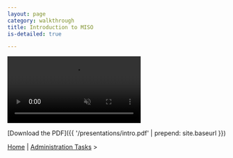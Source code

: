 ```yaml
---
layout: page
category: walkthrough
title: Introduction to MISO
is-detailed: true

---
```



<video muted autoplay controls>
    <source src="presentations/miso_intro.mp4" type="video/mp4">
</video>

[Download the PDF]({{ '/presentations/intro.pdf' | prepend: site.baseurl }})


<a href="index">Home</a> | <a href="0-0-admin-tasks">Administration Tasks</a> >
